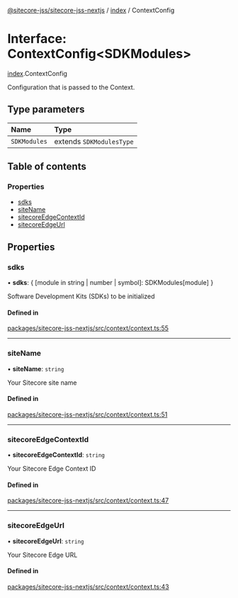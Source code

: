 [@sitecore-jss/sitecore-jss-nextjs](../README.md) / [index](../modules/index.md) / ContextConfig

# Interface: ContextConfig\<SDKModules\>

[index](../modules/index.md).ContextConfig

Configuration that is passed to the Context.

## Type parameters

| Name | Type |
| :------ | :------ |
| `SDKModules` | extends `SDKModulesType` |

## Table of contents

### Properties

- [sdks](index.ContextConfig.md#sdks)
- [siteName](index.ContextConfig.md#sitename)
- [sitecoreEdgeContextId](index.ContextConfig.md#sitecoreedgecontextid)
- [sitecoreEdgeUrl](index.ContextConfig.md#sitecoreedgeurl)

## Properties

### sdks

• **sdks**: \{ [module in string \| number \| symbol]: SDKModules[module] }

Software Development Kits (SDKs) to be initialized

#### Defined in

[packages/sitecore-jss-nextjs/src/context/context.ts:55](https://github.com/Sitecore/jss/blob/cf179f5e0/packages/sitecore-jss-nextjs/src/context/context.ts#L55)

___

### siteName

• **siteName**: `string`

Your Sitecore site name

#### Defined in

[packages/sitecore-jss-nextjs/src/context/context.ts:51](https://github.com/Sitecore/jss/blob/cf179f5e0/packages/sitecore-jss-nextjs/src/context/context.ts#L51)

___

### sitecoreEdgeContextId

• **sitecoreEdgeContextId**: `string`

Your Sitecore Edge Context ID

#### Defined in

[packages/sitecore-jss-nextjs/src/context/context.ts:47](https://github.com/Sitecore/jss/blob/cf179f5e0/packages/sitecore-jss-nextjs/src/context/context.ts#L47)

___

### sitecoreEdgeUrl

• **sitecoreEdgeUrl**: `string`

Your Sitecore Edge URL

#### Defined in

[packages/sitecore-jss-nextjs/src/context/context.ts:43](https://github.com/Sitecore/jss/blob/cf179f5e0/packages/sitecore-jss-nextjs/src/context/context.ts#L43)
